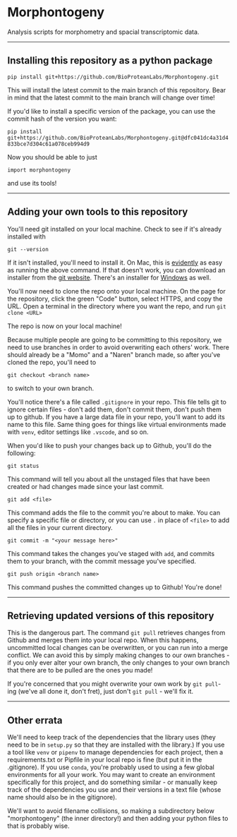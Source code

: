 # Morphontogeny


Analysis scripts for morphometry and spacial transcriptomic data.

___

## Installing this repository as a python package

```pip install git+https://github.com/BioProteanLabs/Morphontogeny.git ```

This will install the latest commit to the main branch of this repository. Bear in mind that the latest commit to the main branch will change over time!


If you'd like to install a specific version of the package, you can use the commit hash of the version you want:

```pip install git+https://github.com/BioProteanLabs/Morphontogeny.git@dfc041dc4a31d4833bce7d304c61a078ceb994d9```

Now you should be able to just

```import morphontogeny```

and use its tools!
___

## Adding your own tools to this repository

You'll need git installed on your local machine. Check to see if it's already installed with

```git --version```

If it isn't installed, you'll need to install it. On Mac, this is [evidently](https://git-scm.com/book/en/v2/Getting-Started-Installing-Git) as easy as running the above command. If that doesn't work, you can download an installer from the [git website](https://git-scm.com/download/mac). There's an installer for [Windows](https://git-scm.com/download/win) as well.

You'll now need to clone the repo onto your local machine. On the page for the repository, click the green "Code" button, select HTTPS, and copy the URL. Open a terminal in the directory where you want the repo, and run 
``` git clone <URL> ```

The repo is now on your local machine!

Because multiple people are going to be committing to this repository, we need to use branches in order to avoid overwriting each others' work. There should already be a "Momo" and a "Naren" branch made, so after you've cloned the repo, you'll need to

```git checkout <branch name> ```

to switch to your own branch.

You'll notice there's a file called `.gitignore` in your repo. This file tells git to ignore certain files - don't add them, don't commit them, don't push them up to github. If you have a large data file in your repo, you'll want to add its name to this file. Same thing goes for things like virtual environments made with `venv`, editor settings like `.vscode`, and so on.

When you'd like to push your changes back up to Github, you'll do the following:

```git status```

This command will tell you about all the unstaged files that have been created or had changes made since your last commit.

```git add <file>```

This command adds the file to the commit you're about to make. You can specify a specific file or directory, or you can use `.` in place of `<file>` to add all the files in your current directory.

```git commit -m "<your message here>"```

This command takes the changes you've staged with `add`, and commits them to your branch, with the commit message you've specified.

```git push origin <branch name>```

This command pushes the committed changes up to Github! You're done!

___

## Retrieving updated versions of this repository

This is the dangerous part. The command `git pull` retrieves changes from Github and merges them into your local repo. When this happens, uncommitted local changes can be overwritten, or you can run into a merge conflict. We can avoid this by simply making changes to our own branches - if you only ever alter your own branch, the only changes to your own branch that there are to be pulled are the ones you made!

If you're concerned that you might overwrite your own work by `git pull`-ing (we've all done it, don't fret), just don't `git pull` - we'll fix it.

___

## Other errata

We'll need to keep track of the dependencies that the library uses (they need to be in `setup.py` so that they are installed with the library.) If you use a tool like `venv` or `pipenv` to manage dependencies for each project, then a requirements.txt or Pipfile in your local repo is fine (but put it in the .gitignore). If you use `conda`, you're probably used to using a few global environments for all your work. You may want to create an environment specifically for this project, and do something similar - or manually keep track of the dependencies you use and their versions in a text file (whose name should also be in the gitignore).

We'll want to avoid filename collisions, so making a subdirectory below "morphontogeny" (the inner directory!) and then adding your python files to that is probably wise.